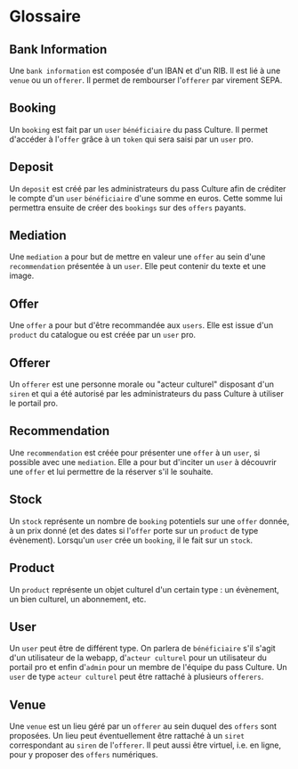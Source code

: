 # Glossaire

## Bank Information

Une `bank information` est composée d'un IBAN et d'un RIB. Il est lié à une `venue` ou un `offerer`.
Il permet de rembourser l'`offerer` par virement SEPA.

## Booking

Un `booking` est fait par un `user` `bénéficiaire` du pass Culture.
Il permet d'accéder à l'`offer` grâce à un `token` qui sera saisi par un `user` pro.

## Deposit

Un `deposit` est créé par les administrateurs du pass Culture afin de créditer le compte 
d'un `user` `bénéficiaire` d'une somme en euros. Cette somme lui permettra ensuite de 
créer des `bookings` sur des `offers` payants.

## Mediation

Une `mediation` a pour but de mettre en valeur une `offer` au sein d'une `recommendation` 
présentée à un `user`. Elle peut contenir du texte et une image.

## Offer

Une `offer` a pour but d'être recommandée aux `users`. Elle est issue d'un `product` du catalogue ou 
est créée par un `user` pro.

## Offerer

Un `offerer` est une personne morale ou "acteur culturel" disposant d'un `siren` et qui a été autorisé par 
les administrateurs du pass Culture à utiliser le portail pro.

## Recommendation

Une `recommendation` est créée pour présenter une `offer` à un `user`, si possible avec une `mediation`.
Elle a pour but d'inciter un `user` à découvrir une `offer` et lui permettre de la réserver s'il le souhaite.

## Stock

Un `stock` représente un nombre de `booking` potentiels sur une `offer` donnée, à un prix donné 
(et des dates si l'`offer` porte sur un `product` de type évènement). Lorsqu'un `user` crée 
un `booking`, il le fait sur un `stock`.

## Product

Un `product` représente un objet culturel d'un certain type : un évènement, un bien culturel, un abonnement, etc.

## User

Un `user` peut être de différent type. On parlera de `bénéficiaire` s'il s'agit d'un utilisateur 
de la webapp, d'`acteur culturel` pour un utilisateur du portail pro et enfin d'`admin` 
pour un membre de l'équipe du pass Culture.
Un `user` de type `acteur culturel` peut être rattaché à plusieurs `offerers`.

## Venue

Une `venue` est un lieu géré par un `offerer` au sein duquel des `offers` sont proposées. Un lieu
peut éventuellement être rattaché à un `siret` correspondant au `siren` de l'`offerer`. Il peut
aussi être virtuel, i.e. en ligne, pour y proposer des `offers` numériques.